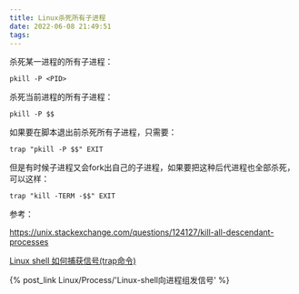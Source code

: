 ```yaml
---
title: Linux杀死所有子进程
date: 2022-06-08 21:49:51
tags:
---
```


杀死某一进程的所有子进程：

```shell
pkill -P <PID>
```

杀死当前进程的所有子进程：

```shell
pkill -P $$
```

如果要在脚本退出前杀死所有子进程，只需要：

```shell
trap "pkill -P $$" EXIT
```

但是有时候子进程又会fork出自己的子进程，如果要把这种后代进程也全部杀死，可以这样：

```shell
trap "kill -TERM -$$" EXIT
```

参考：

<https://unix.stackexchange.com/questions/124127/kill-all-descendant-processes>

[Linux shell 如何捕获信号(trap命令)](https://blog.csdn.net/chen1415886044/article/details/103301121)

{% post_link Linux/Process/'Linux-shell向进程组发信号' %}
